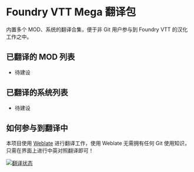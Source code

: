 # Foundry VTT Mega 翻译包
内置多个 MOD、系统的翻译合集，便于非 Git 用户参与到 Foundry VTT 的汉化工作之中。

## 已翻译的 MOD 列表
- 待建设

## 已翻译的系统列表
- 待建设

## 如何参与到翻译中
本项目使用 [Weblate](https://hosted.weblate.org/) 进行翻译工作，使用 Weblate 无需拥有任何 Git 使用知识，只需在界面上进行中英对照翻译即可！

<a href="https://hosted.weblate.org/engage/fvtt_cn-mega_chn/">
<img src="https://hosted.weblate.org/widgets/fvtt_cn-mega_chn/-/open-graph.png" alt="翻译状态" />
</a>